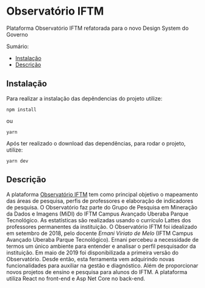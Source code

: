 # Observatório IFTM

Plataforma Observatório IFTM refatorada para o novo Design System do Governo

Sumário:

- [Instalação](#instalação)
- [Descrição](#descrição)

## Instalação

Para realizar a instalação das depêndencias do projeto utilize:

```
npm install
```

ou

```
yarn
```

Após ter realizado o download das dependências, para rodar o projeto, utilize:

```
yarn dev
```

## Descrição

A plataforma [Observatório IFTM](https://obsiftm.midi.upt.iftm.edu.br/) tem como principal objetivo o mapeamento das áreas de pesquisa, perfis de professores e elaboração de indicadores de pesquisa. O Observatório faz parte do Grupo de Pesquisa em Mineração da Dados e Imagens (MiDI) do IFTM Campus Avançado Uberaba Parque Tecnológico. As estatísticas são realizadas usando o currículo Lattes dos professores permanentes da instituição. O Observatório IFTM foi idealizado em setembro de 2018, pelo docente _Ernani Viriato de Melo_ (IFTM Campus Avançado Uberaba Parque Tecnológico). Ernani percebeu a necessidade de termos um único ambiente para entender e analisar o perfil pesquisador da instituição. Em maio de 2019 foi disponibilizada a primeira versão do Observatório. Desde então, esta ferramenta vem adquirindo novas funcionalidades para auxiliar na gestão e diagnóstico. Além de proporcionar novos projetos de ensino e pesquisa para alunos do IFTM. A plataforma utiliza React no front-end e Asp Net Core no back-end.

